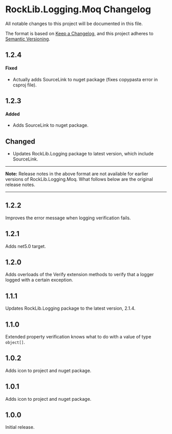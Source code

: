 # RockLib.Logging.Moq Changelog

All notable changes to this project will be documented in this file.

The format is based on [Keep a Changelog](https://keepachangelog.com/en/1.0.0/),
and this project adheres to [Semantic Versioning](https://semver.org/spec/v2.0.0.html).

## 1.2.4

#### Fixed

- Actually adds SourceLink to nuget package (fixes copypasta error in csproj file).

## 1.2.3

#### Added

- Adds SourceLink to nuget package.

## Changed

- Updates RockLib.Logging package to latest version, which include SourceLink.

----

**Note:** Release notes in the above format are not available for earlier versions of
RockLib.Logging.Moq. What follows below are the original release notes.

----

## 1.2.2

Improves the error message when logging verification fails.

## 1.2.1

Adds net5.0 target.

## 1.2.0

Adds overloads of the Verify extension methods to verify that a logger logged with a certain exception.

## 1.1.1

Updates RockLib.Logging package to the latest version, 2.1.4.

## 1.1.0

Extended property verification knows what to do with a value of type `object[]`.

## 1.0.2

Adds icon to project and nuget package.

## 1.0.1

Adds icon to project and nuget package.

## 1.0.0

Initial release.
